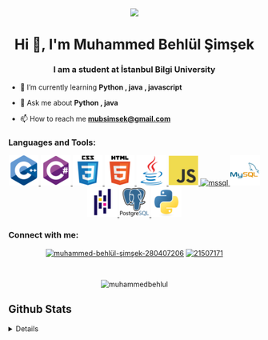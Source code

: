 <div align="center"> <img src="https://github.com/MuhammedBehlul/MuhammedBehlul/assets/131232831/546d48b9-69a2-45bc-8f20-6aa4ae48a580" align="center" style="width: 15%" /> </div>
<h1 align="center">Hi 👋, I'm Muhammed Behlül Şimşek</h1>
<h3 align="center">I am a student at İstanbul Bilgi University</h3>



- 🌱 I’m currently learning **Python , java , javascript**

- 💬 Ask me about **Python , java**

- 📫 How to reach me **mubsimsek@gmail.com**


<h3 align="left">Languages and Tools:</h3>
<p align="center"> <a href="https://www.w3schools.com/cpp/" target="_blank" rel="noreferrer"> <img src="https://raw.githubusercontent.com/devicons/devicon/master/icons/cplusplus/cplusplus-original.svg" alt="cplusplus" width="60" height="60"/> </a> <a href="https://www.w3schools.com/cs/" target="_blank" rel="noreferrer"> <img src="https://raw.githubusercontent.com/devicons/devicon/master/icons/csharp/csharp-original.svg" alt="csharp" width="60" height="60"/> </a> <a href="https://www.w3schools.com/css/" target="_blank" rel="noreferrer"> <img src="https://raw.githubusercontent.com/devicons/devicon/master/icons/css3/css3-original-wordmark.svg" alt="css3" width="60" height="60"/> </a> <a href="https://www.w3.org/html/" target="_blank" rel="noreferrer"> <img src="https://raw.githubusercontent.com/devicons/devicon/master/icons/html5/html5-original-wordmark.svg" alt="html5" width="60" height="60"/> </a> <a href="https://www.java.com" target="_blank" rel="noreferrer"> <img src="https://raw.githubusercontent.com/devicons/devicon/master/icons/java/java-original.svg" alt="java" width="60" height="60"/> </a> <a href="https://developer.mozilla.org/en-US/docs/Web/JavaScript" target="_blank" rel="noreferrer"> <img src="https://raw.githubusercontent.com/devicons/devicon/master/icons/javascript/javascript-original.svg" alt="javascript" width="60" height="60"/> </a> <a href="https://www.microsoft.com/en-us/sql-server" target="_blank" rel="noreferrer"> <img src="https://www.svgrepo.com/show/303229/microsoft-sql-server-logo.svg" alt="mssql" width="60" height="60"/> </a> <a href="https://www.mysql.com/" target="_blank" rel="noreferrer"> <img src="https://raw.githubusercontent.com/devicons/devicon/master/icons/mysql/mysql-original-wordmark.svg" alt="mysql" width="60" height="60"/> </a> <a href="https://pandas.pydata.org/" target="_blank" rel="noreferrer"> <img src="https://raw.githubusercontent.com/devicons/devicon/2ae2a900d2f041da66e950e4d48052658d850630/icons/pandas/pandas-original.svg" alt="pandas" width="60" height="60"/> </a> <a href="https://www.postgresql.org" target="_blank" rel="noreferrer"> <img src="https://raw.githubusercontent.com/devicons/devicon/master/icons/postgresql/postgresql-original-wordmark.svg" alt="postgresql" width="60" height="60"/> </a> <a href="https://www.python.org" target="_blank" rel="noreferrer"> <img src="https://raw.githubusercontent.com/devicons/devicon/master/icons/python/python-original.svg" alt="python" width="60" height="60"/> </a> </p>




<h3 align="left">Connect with me:</h3>
<p align="center">
<a href="https://linkedin.com/in/muhammed-behlül-şimşek-280407206" target="_blank"><img align="center" src="https://raw.githubusercontent.com/rahuldkjain/github-profile-readme-generator/master/src/images/icons/Social/linked-in-alt.svg" alt="muhammed-behlül-şimşek-280407206" height="30" width="40" /></a>
<a href="https://stackoverflow.com/users/21507171" target="_blank"><img align="center" src="https://raw.githubusercontent.com/rahuldkjain/github-profile-readme-generator/master/src/images/icons/Social/stack-overflow.svg" alt="21507171" height="30" width="40" /></a>
</p>


<br/>  

<p align="center"> <img src="https://komarev.com/ghpvc/?username=muhammedbehlul&label=Profile%20views&color=0e75b6&style=flat" alt="muhammedbehlul" /> </p>


## Github Stats  
<details>
<div align="center">
<p>
<img src="https://github-readme-stats.vercel.app/api?username=MuhammedBehlul&show_icons=true&count_private=true&hide_border=true" align="left" />
</p>
</div>
<div align="center">
<div align="center"><img src="https://github-readme-stats.vercel.app/api/top-langs/?username=MuhammedBehlul&hide_border=true&layout=compact" align="center" />
</p>
</div>
</details>
</div>  
<br/>  




